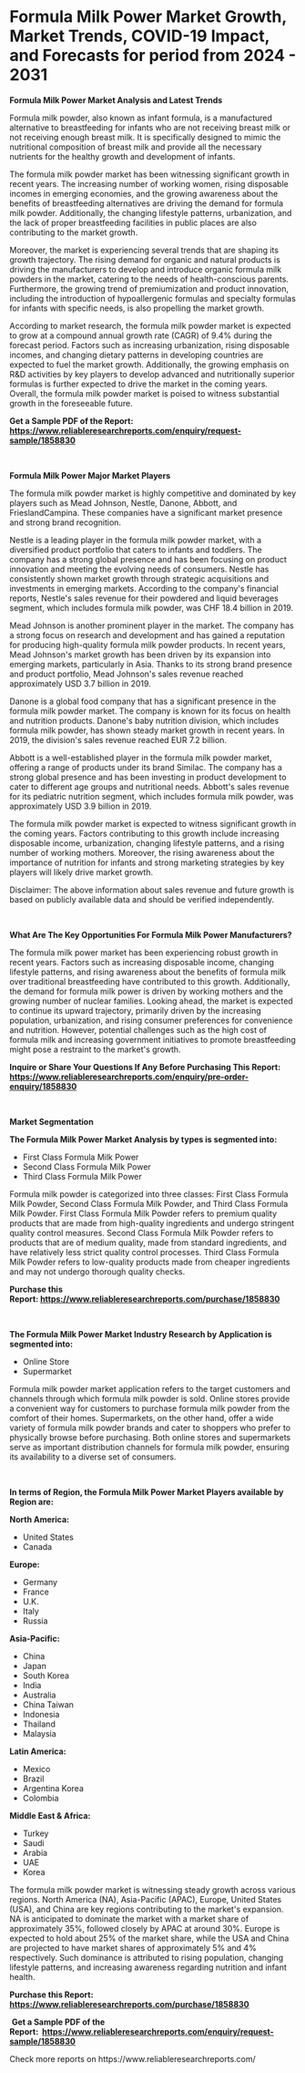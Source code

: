 <p><h1>Formula Milk Power Market Growth, Market Trends, COVID-19 Impact, and Forecasts for period from 2024 - 2031</h1></p><p><strong>Formula Milk Power Market Analysis and Latest Trends</strong></p>
<p><p>Formula milk powder, also known as infant formula, is a manufactured alternative to breastfeeding for infants who are not receiving breast milk or not receiving enough breast milk. It is specifically designed to mimic the nutritional composition of breast milk and provide all the necessary nutrients for the healthy growth and development of infants.</p><p>The formula milk powder market has been witnessing significant growth in recent years. The increasing number of working women, rising disposable incomes in emerging economies, and the growing awareness about the benefits of breastfeeding alternatives are driving the demand for formula milk powder. Additionally, the changing lifestyle patterns, urbanization, and the lack of proper breastfeeding facilities in public places are also contributing to the market growth.</p><p>Moreover, the market is experiencing several trends that are shaping its growth trajectory. The rising demand for organic and natural products is driving the manufacturers to develop and introduce organic formula milk powders in the market, catering to the needs of health-conscious parents. Furthermore, the growing trend of premiumization and product innovation, including the introduction of hypoallergenic formulas and specialty formulas for infants with specific needs, is also propelling the market growth.</p><p>According to market research, the formula milk powder market is expected to grow at a compound annual growth rate (CAGR) of 9.4% during the forecast period. Factors such as increasing urbanization, rising disposable incomes, and changing dietary patterns in developing countries are expected to fuel the market growth. Additionally, the growing emphasis on R&D activities by key players to develop advanced and nutritionally superior formulas is further expected to drive the market in the coming years. Overall, the formula milk powder market is poised to witness substantial growth in the foreseeable future.</p></p>
<p><strong>Get a Sample PDF of the Report:&nbsp; <a href="https://www.reliableresearchreports.com/enquiry/request-sample/1858830">https://www.reliableresearchreports.com/enquiry/request-sample/1858830</a></strong></p>
<p>&nbsp;</p>
<p><strong>Formula Milk Power Major Market Players</strong></p>
<p><p>The formula milk powder market is highly competitive and dominated by key players such as Mead Johnson, Nestle, Danone, Abbott, and FrieslandCampina. These companies have a significant market presence and strong brand recognition.</p><p>Nestle is a leading player in the formula milk powder market, with a diversified product portfolio that caters to infants and toddlers. The company has a strong global presence and has been focusing on product innovation and meeting the evolving needs of consumers. Nestle has consistently shown market growth through strategic acquisitions and investments in emerging markets. According to the company's financial reports, Nestle's sales revenue for their powdered and liquid beverages segment, which includes formula milk powder, was CHF 18.4 billion in 2019.</p><p>Mead Johnson is another prominent player in the market. The company has a strong focus on research and development and has gained a reputation for producing high-quality formula milk powder products. In recent years, Mead Johnson's market growth has been driven by its expansion into emerging markets, particularly in Asia. Thanks to its strong brand presence and product portfolio, Mead Johnson's sales revenue reached approximately USD 3.7 billion in 2019.</p><p>Danone is a global food company that has a significant presence in the formula milk powder market. The company is known for its focus on health and nutrition products. Danone's baby nutrition division, which includes formula milk powder, has shown steady market growth in recent years. In 2019, the division's sales revenue reached EUR 7.2 billion.</p><p>Abbott is a well-established player in the formula milk powder market, offering a range of products under its brand Similac. The company has a strong global presence and has been investing in product development to cater to different age groups and nutritional needs. Abbott's sales revenue for its pediatric nutrition segment, which includes formula milk powder, was approximately USD 3.9 billion in 2019.</p><p>The formula milk powder market is expected to witness significant growth in the coming years. Factors contributing to this growth include increasing disposable income, urbanization, changing lifestyle patterns, and a rising number of working mothers. Moreover, the rising awareness about the importance of nutrition for infants and strong marketing strategies by key players will likely drive market growth.</p><p>Disclaimer: The above information about sales revenue and future growth is based on publicly available data and should be verified independently.</p></p>
<p>&nbsp;</p>
<p><strong>What Are The Key Opportunities For Formula Milk Power Manufacturers?</strong></p>
<p><p>The formula milk power market has been experiencing robust growth in recent years. Factors such as increasing disposable income, changing lifestyle patterns, and rising awareness about the benefits of formula milk over traditional breastfeeding have contributed to this growth. Additionally, the demand for formula milk power is driven by working mothers and the growing number of nuclear families. Looking ahead, the market is expected to continue its upward trajectory, primarily driven by the increasing population, urbanization, and rising consumer preferences for convenience and nutrition. However, potential challenges such as the high cost of formula milk and increasing government initiatives to promote breastfeeding might pose a restraint to the market's growth.</p></p>
<p><strong>Inquire or Share Your Questions If Any Before Purchasing This Report: <a href="https://www.reliableresearchreports.com/enquiry/pre-order-enquiry/1858830">https://www.reliableresearchreports.com/enquiry/pre-order-enquiry/1858830</a></strong></p>
<p>&nbsp;</p>
<p><strong>Market Segmentation</strong></p>
<p><strong>The Formula Milk Power Market Analysis by types is segmented into:</strong></p>
<p><ul><li>First Class Formula Milk Power</li><li>Second Class Formula Milk Power</li><li>Third Class Formula Milk Power</li></ul></p>
<p><p>Formula milk powder is categorized into three classes: First Class Formula Milk Powder, Second Class Formula Milk Powder, and Third Class Formula Milk Powder. First Class Formula Milk Powder refers to premium quality products that are made from high-quality ingredients and undergo stringent quality control measures. Second Class Formula Milk Powder refers to products that are of medium quality, made from standard ingredients, and have relatively less strict quality control processes. Third Class Formula Milk Powder refers to low-quality products made from cheaper ingredients and may not undergo thorough quality checks.</p></p>
<p><strong>Purchase this Report:&nbsp;<a href="https://www.reliableresearchreports.com/purchase/1858830">https://www.reliableresearchreports.com/purchase/1858830</a></strong></p>
<p>&nbsp;</p>
<p><strong>The Formula Milk Power Market Industry Research by Application is segmented into:</strong></p>
<p><ul><li>Online Store</li><li>Supermarket</li></ul></p>
<p><p>Formula milk powder market application refers to the target customers and channels through which formula milk powder is sold. Online stores provide a convenient way for customers to purchase formula milk powder from the comfort of their homes. Supermarkets, on the other hand, offer a wide variety of formula milk powder brands and cater to shoppers who prefer to physically browse before purchasing. Both online stores and supermarkets serve as important distribution channels for formula milk powder, ensuring its availability to a diverse set of consumers.</p></p>
<p>&nbsp;</p>
<p><strong>In terms of Region, the Formula Milk Power Market Players available by Region are:</strong></p>
<p>
    <p> <strong> North America: </strong>
        <ul>
            <li>United States</li>
            <li>Canada</li>
        </ul>
        </p> 
    <p> <strong> Europe: </strong>
        <ul>
            <li>Germany</li>
            <li>France</li>
            <li>U.K.</li>
            <li>Italy</li>
            <li>Russia</li>
        </ul>
        </p> 
    <p> <strong> Asia-Pacific: </strong>
        <ul>
            <li>China</li>
            <li>Japan</li>
            <li>South Korea</li>
            <li>India</li>
            <li>Australia</li>
            <li>China Taiwan</li>
            <li>Indonesia</li>
            <li>Thailand</li>
            <li>Malaysia</li>
        </ul>
        </p> 
    <p> <strong> Latin America: </strong>
        <ul>
            <li>Mexico</li>
            <li>Brazil</li>
            <li>Argentina Korea</li>
            <li>Colombia</li>
        </ul>
        </p> 
    <p> <strong> Middle East & Africa: </strong>
        <ul>
            <li>Turkey</li>
            <li>Saudi</li>
            <li>Arabia</li>
            <li>UAE</li>
            <li>Korea</li>
        </ul>
    </p>
    </p>
<p><p>The formula milk powder market is witnessing steady growth across various regions. North America (NA), Asia-Pacific (APAC), Europe, United States (USA), and China are key regions contributing to the market's expansion. NA is anticipated to dominate the market with a market share of approximately 35%, followed closely by APAC at around 30%. Europe is expected to hold about 25% of the market share, while the USA and China are projected to have market shares of approximately 5% and 4% respectively. Such dominance is attributed to rising population, changing lifestyle patterns, and increasing awareness regarding nutrition and infant health.</p></p>
<p><strong>Purchase this Report: <a href="https://www.reliableresearchreports.com/purchase/1858830">https://www.reliableresearchreports.com/purchase/1858830</a></strong></p>
<p>&nbsp;<strong>Get a Sample PDF of the Report:&nbsp;&nbsp;<a href="https://www.reliableresearchreports.com/enquiry/request-sample/1858830">https://www.reliableresearchreports.com/enquiry/request-sample/1858830</a></strong></p>
<p><strong></strong></p>
<p>Check more reports on https://www.reliableresearchreports.com/</p>